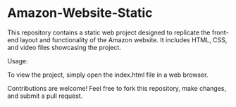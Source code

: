 # Amazon-Website-Static

This repository contains a static web project designed to replicate the front-end layout and functionality of the Amazon website. It includes HTML, CSS, and video files showcasing the project.

Usage:

To view the project, simply open the index.html file in a web browser.


Contributions are welcome! Feel free to fork this repository, make changes, and submit a pull request.
